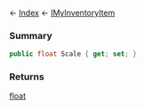 ← [Index](Api-Index) ← [IMyInventoryItem](VRage.Game.ModAPI.Ingame.IMyInventoryItem)

### Summary

```csharp
public float Scale { get; set; }
```

### Returns

[float](https://docs.microsoft.com/en-us/dotnet/api/system.single?view=netframework-4.6)

